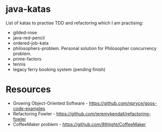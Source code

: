 # java-katas
List of katas to practise TDD and refactoring which I am practising:

- gilded-rose
- java-red-pencil
- ordered-job-kata
- philosophers-problem. Personal solution for Philosopher concurrency problem.
- prime-factors
- tennis
- legacy ferry booking system (pending finish)

# Resources
- Growing Object-Oriented Software - https://github.com/npryce/goos-code-examples
- Refactoring Fowler - https://github.com/jeremykendall/refactoring-fowler
- CoffeeMaker problem - https://github.com/8thlight/CoffeeMaker

